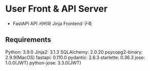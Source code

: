 # User Front & API Server

-   FastAPI API 서버와 Jinja Frontend 구축

## Requirements

Python: 3.9.0
Jinja2: 3.1.3
SQLAlchemy: 2.0.20
psycopg2-binary: 2.9.9(MacOS)
fastapi: 0.110.0
pydantic: 2.6.3
starlette: 0.36.3
jose: 1.0.0(JWT)
python-jose: 3.3.0(JWT)
